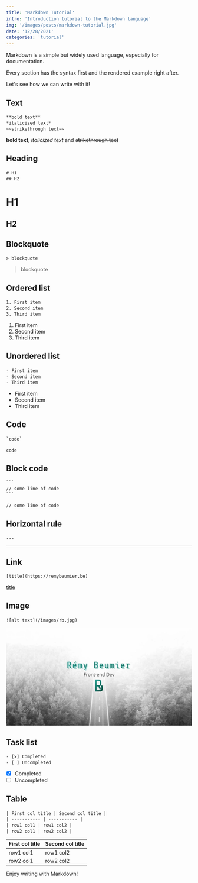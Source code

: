 ```yaml
---
title: 'Markdown Tutorial'
intro: 'Introduction tutorial to the Markdown language'
img: '/images/posts/markdown-tutorial.jpg'
date: '12/28/2021'
categories: 'tutorial'
---
```


Markdown is a simple but widely used language, especially for documentation.

Every section has the syntax first and the rendered example right after. 

Let's see how we can write with it!

## Text
```
**bold text**
*italicized text*
~~strikethrough text~~
```
**bold text**, *italicized text* and ~~strikethrough text~~

## Heading
```
# H1
## H2
```
# H1
## H2

## Blockquote
```
> blockquote
```
> blockquote

## Ordered list
```
1. First item
2. Second item
3. Third item
```
1. First item
2. Second item
3. Third item

## Unordered list
```
- First item
- Second item
- Third item
```
- First item
- Second item
- Third item

## Code
```
`code`
```
`code`

## Block code
````
```
// some line of code
```
````
```
// some line of code
```

## Horizontal rule
```
---
```
---

## Link
```
[title](https://remybeumier.be)
```
[title](https://remybeumier.be)

## Image
```
![alt text](/images/rb.jpg)
```
![alt text](/images/rb.jpg)

## Task list
```
- [x] Completed
- [ ] Uncompleted
```
- [x] Completed
- [ ] Uncompleted

## Table
```
| First col title | Second col title |
| ----------- | ----------- |
| row1 col1 | row1 col2 |
| row2 col1 | row2 col2 |
```
| First col title | Second col title |
| ----------- | ----------- |
| row1 col1 | row1 col2 |
| row2 col1 | row2 col2 |

Enjoy writing with Markdown!
